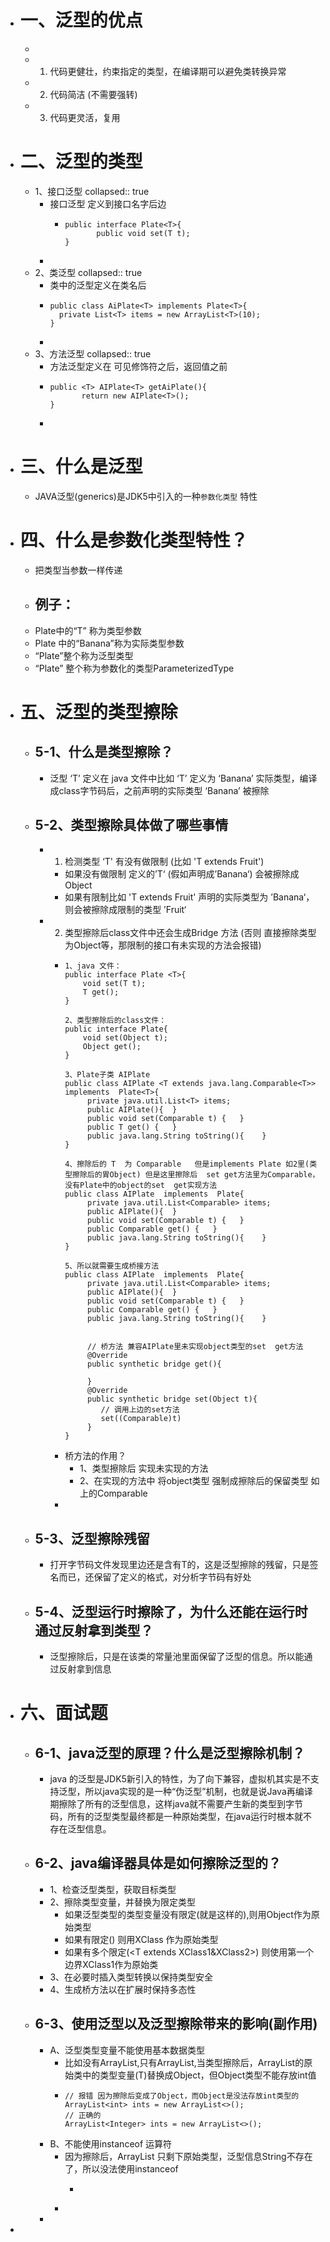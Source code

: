 - # 一、泛型的优点
	-
	- 1. 代码更健壮，约束指定的类型，在编译期可以避免类转换异常
	- 2. 代码简洁 (不需要强转)
	- 3. 代码更灵活，复用
- # 二、泛型的类型
	- 1、接口泛型
	  collapsed:: true
		- 接口泛型 <T> 定义到接口名字后边
			- ```
			  public interface Plate<T>{
			         public void set(T t);
			  }
			  ```
		-
	- 2、类泛型
	  collapsed:: true
		- 类中的泛型<T>定义在类名后
		- ```
		  public class AiPlate<T> implements Plate<T>{
		  	private List<T> items = new ArrayList<T>(10);
		  }
		  ```
		-
	- 3、方法泛型
	  collapsed:: true
		- 方法泛型定义在 可见修饰符之后，返回值之前
		- ```
		  public <T> AIPlate<T> getAiPlate(){
		         return new AIPlate<T>();
		  }
		  ```
		-
- # 三、什么是泛型
	- JAVA泛型(generics)是JDK5中引入的一种`参数化类型` 特性
- # 四、什么是参数化类型特性？
	- 把类型当参数一样传递
	- ## 例子：
	- Plate<T>中的“T” 称为类型参数
	- Plate<Banana> 中的“Banana”称为实际类型参数
	- “Plate<T>”整个称为泛型类型
	- “Plate<Banana>” 整个称为参数化的类型ParameterizedType
- # 五、泛型的类型擦除
	- ## 5-1、什么是类型擦除？
		- 泛型 ‘T’ 定义在 java 文件中比如 ‘T’ 定义为 ‘Banana’ 实际类型，编译成class字节码后，之前声明的实际类型 ‘Banana’ 被擦除
	- ## 5-2、类型擦除具体做了哪些事情
		- 1. 检测类型  ‘T' 有没有做限制 (比如 'T extends Fruit')
			- 如果没有做限制 定义的’T‘ (假如声明成’Banana‘) 会被擦除成Object
			- 如果有限制比如 'T extends Fruit'  声明的实际类型为 ’Banana‘，则会被擦除成限制的类型 ’Fruit‘
		- 2. 类型擦除后class文件中还会生成Bridge 方法 (否则 直接擦除类型为Object等，那限制的接口有未实现的方法会报错)
			- ```
			  1、java 文件：
			  public interface Plate <T>{
			      void set(T t);
			      T get();
			  }
			  
			  2、类型擦除后的class文件： 
			  public interface Plate{
			      void set(Object t);
			      Object get();
			  }
			  
			  3、Plate子类 AIPlate  
			  public class AIPlate <T extends java.lang.Comparable<T>> implements  Plate<T>{
			       private java.util.List<T> items;
			       public AIPlate(){  }
			       public void set(Comparable t) {   }
			       public T get() {   }
			       public java.lang.String toString(){    }
			  }
			  
			  4、擦除后的 T  为 Comparable   但是implements Plate 如2里(类型擦除后的胃Object) 但是这里擦除后  set get方法里为Comparable，没有Plate中的object的set  get实现方法
			  public class AIPlate  implements  Plate{
			       private java.util.List<Comparable> items;
			       public AIPlate(){  }
			       public void set(Comparable t) {   }
			       public Comparable get() {   }
			       public java.lang.String toString(){    }
			  }
			  
			  5、所以就需要生成桥接方法
			  public class AIPlate  implements  Plate{
			       private java.util.List<Comparable> items;
			       public AIPlate(){  }
			       public void set(Comparable t) {   }
			       public Comparable get() {   }
			       public java.lang.String toString(){    }
			       
			       
			       // 桥方法 兼容AIPlate里未实现object类型的set  get方法
			       @Override
			       public synthetic bridge get(){
			       
			       }
			       @Override
			       public synthetic bridge set(Object t){
			          // 调用上边的set方法
			          set((Comparable)t)
			       }
			  }
			  ```
			- 桥方法的作用？
				- 1、类型擦除后 实现未实现的方法
				- 2、在实现的方法中 将object类型 强制成擦除后的保留类型  如上的Comparable
			-
	- ## 5-3、泛型擦除残留
		- 打开字节码文件发现里边还是含有T的，这是泛型擦除的残留，只是签名而已，还保留了定义的格式，对分析字节码有好处
	- ## 5-4、泛型运行时擦除了，为什么还能在运行时通过反射拿到类型？
		- 泛型擦除后，只是在该类的常量池里面保留了泛型的信息。所以能通过反射拿到信息
- # 六、面试题
	- ## 6-1、java泛型的原理？什么是泛型擦除机制？
		- java 的泛型是JDK5新引入的特性，为了向下兼容，虚拟机其实是不支持泛型，所以java实现的是一种“伪泛型”机制，也就是说Java再编译期擦除了所有的泛型信息，这样java就不需要产生新的类型到字节码，所有的泛型类型最终都是一种原始类型，在java运行时根本就不存在泛型信息。
	- ## 6-2、java编译器具体是如何擦除泛型的？
		- 1、检查泛型类型，获取目标类型
		- 2、擦除类型变量，并替换为限定类型
			- 如果泛型类型的类型变量没有限定(就是这样的<T>),则用Object作为原始类型
			- 如果有限定(<T extends XClass>) 则用XClass 作为原始类型
			- 如果有多个限定(<T extends XClass1&XClass2>) 则使用第一个边界XClass1作为原始类
		- 3、在必要时插入类型转换以保持类型安全
		- 4、生成桥方法以在扩展时保持多态性
	- ## 6-3、使用泛型以及泛型擦除带来的影响(副作用)
		- A、泛型类型变量不能使用基本数据类型
			- 比如没有ArrayList<int>,只有ArrayList<Integer>,当类型擦除后，ArrayList的原始类中的类型变量(T)替换成Object，但Object类型不能存放int值
			- ```
			  // 报错 因为擦除后变成了Object，而Object是没法存放int类型的
			  ArrayList<int> ints = new ArrayList<>();  
			  // 正确的
			  ArrayList<Integer> ints = new ArrayList<>();  
			  ```
		- B、不能使用instanceof 运算符
			- 因为擦除后，ArrayList<String> 只剩下原始类型，泛型信息String不存在了，所以没法使用instanceof
				- ```
				  ```
			-
		-
-